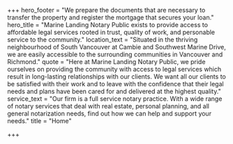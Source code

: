 +++
hero_footer = "We prepare the documents that are necessary to transfer the property and register the mortgage that secures your loan."
hero_title = "Marine Landing Notary Public exists to provide access to affordable legal services rooted in trust, quality of work, and personable service to the community."
location_text = "Situated in the thriving neighbourhood of South Vancouver at Cambie and Southwest Marine Drive, we are easily accessible to the surrounding communities in Vancouver and Richmond."
quote = "Here at Marine Landing Notary Public, we pride ourselves on providing the community with access to legal services which result in long-lasting relationships with our clients. We want all our clients to be satisfied with their work and to leave with the confidence that their legal needs and plans have been cared for and delivered at the highest quality."
service_text = "Our firm is a full service notary practice. With a wide range of notary services that deal with real estate, personal planning, and all general notarization needs, find out how we can help and support your needs."
title = "Home"

+++
